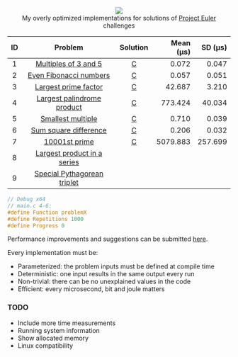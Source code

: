 <p align="center">
  <a href="https://projecteuler.net">
    <img src="https://projecteuler.net/images/clipart/euler_portrait.png">
  </a>
  <br>My overly optimized implementations for solutions of <a href="https://projecteuler.net">Project Euler</a> challenges</br>
</p>

| ID  | Problem                                                           | Solution                                                                                | Mean (μs) | SD (μs) |
| :-: | :---------------------------------------------------------------: | :-------------------------------------------------------------------------------------: | --------: | ------: |
| 1   | [Multiples of 3 and 5](https://projecteuler.net/problem=1)        | [C](https://github.com/KimTisott/ProjectEuler-Solutions/blob/main/Solutions/problem1.c) | 0.072     | 0.047   |
| 2   | [Even Fibonacci numbers](https://projecteuler.net/problem=2)      | [C](https://github.com/KimTisott/ProjectEuler-Solutions/blob/main/Solutions/problem2.c) | 0.057     | 0.051   |
| 3   | [Largest prime factor](https://projecteuler.net/problem=3)        | [C](https://github.com/KimTisott/ProjectEuler-Solutions/blob/main/Solutions/problem3.c) | 42.687    | 3.210   |
| 4   | [Largest palindrome product](https://projecteuler.net/problem=4)  | [C](https://github.com/KimTisott/ProjectEuler-Solutions/blob/main/Solutions/problem4.c) | 773.424   | 40.034  |
| 5   | [Smallest multiple](https://projecteuler.net/problem=5)           | [C](https://github.com/KimTisott/ProjectEuler-Solutions/blob/main/Solutions/problem5.c) | 0.710     | 0.039   |
| 6   | [Sum square difference](https://projecteuler.net/problem=6)       | [C](https://github.com/KimTisott/ProjectEuler-Solutions/blob/main/Solutions/problem6.c) | 0.206     | 0.032   |
| 7   | [10001st prime](https://projecteuler.net/problem=7)               | [C](https://github.com/KimTisott/ProjectEuler-Solutions/blob/main/Solutions/problem7.c) | 5079.883  | 257.699 |
| 8   | [Largest product in a series](https://projecteuler.net/problem=8) | 
| 9   | [Special Pythagorean triplet](https://projecteuler.net/problem=9) | 

```c
// Debug x64
// main.c 4-6:
#define Function problemX
#define Repetitions 1000
#define Progress 0
```

Performance improvements and suggestions can be submitted [here](https://github.com/KimTisott/ProjectEuler-Solutions/issues/new).

Every implementation must be:
- Parameterized: the problem inputs must be defined at compile time
- Deterministic: one input results in the same output every run
- Non-trivial: there can be no unexplained values in the code
- Efficient: every microsecond, bit and joule matters

### TODO

- Include more time measurements
- Running system information
- Show allocated memory
- Linux compatibility
